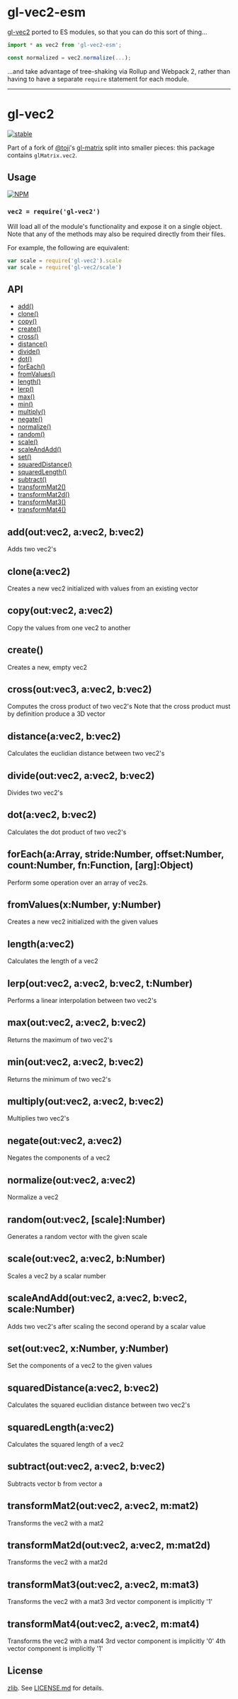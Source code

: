 # gl-vec2-esm

[gl-vec2](https://github.com/stackgl/gl-vec2) ported to ES modules, so that you can do this sort of thing...

```js
import * as vec2 from 'gl-vec2-esm';

const normalized = vec2.normalize(...);
```

...and take advantage of tree-shaking via Rollup and Webpack 2, rather than having to have a separate `require` statement for each module.

----


# gl-vec2

[![stable](http://badges.github.io/stability-badges/dist/stable.svg)](http://github.com/badges/stability-badges)

Part of a fork of [@toji](http://github.com/toji)'s
[gl-matrix](http://github.com/toji/gl-matrix) split into smaller pieces: this
package contains `glMatrix.vec2`.

## Usage

[![NPM](https://nodei.co/npm/gl-vec2.png)](https://nodei.co/npm/gl-vec2/)

### `vec2 = require('gl-vec2')`

Will load all of the module's functionality and expose it on a single
object. Note that any of the methods may also be required directly
from their files.

For example, the following are equivalent:

``` javascript
var scale = require('gl-vec2').scale
var scale = require('gl-vec2/scale')
```

## API

  - [add()](#addoutvec2avec2bvec2)
  - [clone()](#cloneavec2)
  - [copy()](#copyoutvec2avec2)
  - [create()](#create)
  - [cross()](#crossoutvec3avec2bvec2)
  - [distance()](#distanceavec2bvec2)
  - [divide()](#divideoutvec2avec2bvec2)
  - [dot()](#dotavec2bvec2)
  - [forEach()](#foreachaarraystridenumberoffsetnumbercountnumberfnfunctionargobject)
  - [fromValues()](#fromvaluesxnumberynumber)
  - [length()](#lengthavec2)
  - [lerp()](#lerpoutvec2avec2bvec2tnumber)
  - [max()](#maxoutvec2avec2bvec2)
  - [min()](#minoutvec2avec2bvec2)
  - [multiply()](#multiplyoutvec2avec2bvec2)
  - [negate()](#negateoutvec2avec2)
  - [normalize()](#normalizeoutvec2avec2)
  - [random()](#randomoutvec2scalenumber)
  - [scale()](#scaleoutvec2avec2bnumber)
  - [scaleAndAdd()](#scaleandaddoutvec2avec2bvec2scalenumber)
  - [set()](#setoutvec2xnumberynumber)
  - [squaredDistance()](#squareddistanceavec2bvec2)
  - [squaredLength()](#squaredlengthavec2)
  - [subtract()](#subtractoutvec2avec2bvec2)
  - [transformMat2()](#transformmat2outvec2avec2mmat2)
  - [transformMat2d()](#transformmat2doutvec2avec2mmat2d)
  - [transformMat3()](#transformmat3outvec2avec2mmat3)
  - [transformMat4()](#transformmat4outvec2avec2mmat4)

## add(out:vec2, a:vec2, b:vec2)

  Adds two vec2's

## clone(a:vec2)

  Creates a new vec2 initialized with values from an existing vector

## copy(out:vec2, a:vec2)

  Copy the values from one vec2 to another

## create()

  Creates a new, empty vec2

## cross(out:vec3, a:vec2, b:vec2)

  Computes the cross product of two vec2's
  Note that the cross product must by definition produce a 3D vector

## distance(a:vec2, b:vec2)

  Calculates the euclidian distance between two vec2's

## divide(out:vec2, a:vec2, b:vec2)

  Divides two vec2's

## dot(a:vec2, b:vec2)

  Calculates the dot product of two vec2's

## forEach(a:Array, stride:Number, offset:Number, count:Number, fn:Function, [arg]:Object)

  Perform some operation over an array of vec2s.

## fromValues(x:Number, y:Number)

  Creates a new vec2 initialized with the given values

## length(a:vec2)

  Calculates the length of a vec2

## lerp(out:vec2, a:vec2, b:vec2, t:Number)

  Performs a linear interpolation between two vec2's

## max(out:vec2, a:vec2, b:vec2)

  Returns the maximum of two vec2's

## min(out:vec2, a:vec2, b:vec2)

  Returns the minimum of two vec2's

## multiply(out:vec2, a:vec2, b:vec2)

  Multiplies two vec2's

## negate(out:vec2, a:vec2)

  Negates the components of a vec2

## normalize(out:vec2, a:vec2)

  Normalize a vec2

## random(out:vec2, [scale]:Number)

  Generates a random vector with the given scale

## scale(out:vec2, a:vec2, b:Number)

  Scales a vec2 by a scalar number

## scaleAndAdd(out:vec2, a:vec2, b:vec2, scale:Number)

  Adds two vec2's after scaling the second operand by a scalar value

## set(out:vec2, x:Number, y:Number)

  Set the components of a vec2 to the given values

## squaredDistance(a:vec2, b:vec2)

  Calculates the squared euclidian distance between two vec2's

## squaredLength(a:vec2)

  Calculates the squared length of a vec2

## subtract(out:vec2, a:vec2, b:vec2)

  Subtracts vector b from vector a

## transformMat2(out:vec2, a:vec2, m:mat2)

  Transforms the vec2 with a mat2

## transformMat2d(out:vec2, a:vec2, m:mat2d)

  Transforms the vec2 with a mat2d

## transformMat3(out:vec2, a:vec2, m:mat3)

  Transforms the vec2 with a mat3
  3rd vector component is implicitly '1'

## transformMat4(out:vec2, a:vec2, m:mat4)

  Transforms the vec2 with a mat4
  3rd vector component is implicitly '0'
  4th vector component is implicitly '1'

## License

[zlib](http://en.wikipedia.org/wiki/Zlib_License). See [LICENSE.md](https://github.com/stackgl/gl-vec2/blob/master/LICENSE.md) for details.
